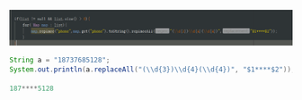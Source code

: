 ![QQ图片20190723104529](assets/QQ图片20190723104529.png)

```java
String a = "18737685128";
System.out.println(a.replaceAll("(\\d{3})\\d{4}(\\d{4})", "$1****$2"));

187****5128
```

